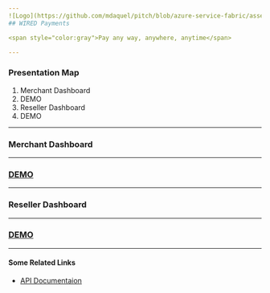 ```yaml
---
![Logo](https://github.com/mdaquel/pitch/blob/azure-service-fabric/assets/logox100.png)
## WIRED Payments

<span style="color:gray">Pay any way, anywhere, anytime</span>

---
```


### Presentation Map

<ol>
<li class="fragment" data-fragment-index="1">Merchant Dashboard</li>
<li class="fragment" data-fragment-index="2">DEMO</li>
<li class="fragment" data-fragment-index="3">Reseller Dashboard</li>
<li class="fragment" data-fragment-index="4">DEMO</li>
 </ol>

---
### Merchant Dashboard

---

### [DEMO](https://creditclear-sandbox.pmnts.io)

---

### Reseller Dashboard

---

### [DEMO](https://sandbox-reseller.cloudpayments.com.au/)

---

#### Some Related Links

- [API Documentaion](https://docs.fatzebra.com.au/)
